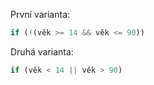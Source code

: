 První varianta:

```js
if (!(věk >= 14 && věk <= 90))
```

Druhá varianta:

```js
if (věk < 14 || věk > 90)
```

